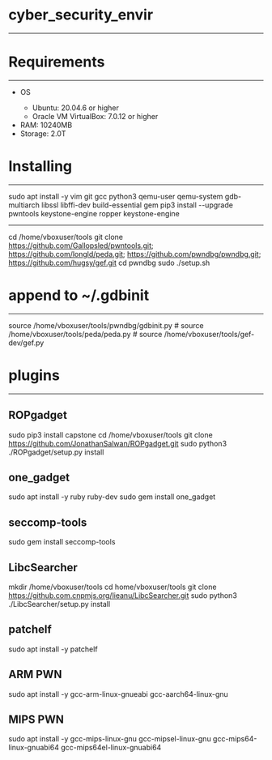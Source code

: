 # cyber_security_envir

___

# Requirements

___

<ul>
<li>OS</li>
<ul>
<li> Ubuntu: 20.04.6 or higher</li>
<li> Oracle VM VirtualBox: 7.0.12 or higher</li>
</ul>
<li> RAM: 10240MB</li>
<li> Storage: 2.0T</li>
</ul>

# Installing

___

sudo apt install -y vim git gcc python3 qemu-user qemu-system gdb-multiarch libssl libffi-dev build-essential gem
pip3 install --upgrade pwntools keystone-engine ropper keystone-engine

___

cd /home/vboxuser/tools
git clone https://github.com/Gallopsled/pwntools.git; https://github.com/longld/peda.git; https://github.com/pwndbg/pwndbg.git; https://github.com/hugsy/gef.git
cd pwndbg
sudo ./setup.sh

# append to ~/.gdbinit

___

source /home/vboxuser/tools/pwndbg/gdbinit.py
\# source /home/vboxuser/tools/peda/peda.py
\# source /home/vboxuser/tools/gef-dev/gef.py

# plugins

___

## ROPgadget

sudo pip3 install capstone
cd /home/vboxuser/tools
git clone https://github.com/JonathanSalwan/ROPgadget.git
sudo python3 ./ROPgadget/setup.py install

## one_gadget

sudo apt install -y ruby ruby-dev
sudo gem install one_gadget

## seccomp-tools

sudo gem install seccomp-tools

## LibcSearcher

mkdir /home/vboxuser/tools
cd home/vboxuser/tools
git clone https://github.com.cnpmjs.org/lieanu/LibcSearcher.git
sudo python3 ./LibcSearcher/setup.py install

## patchelf

sudo apt install -y patchelf

## ARM PWN

sudo apt install -y gcc-arm-linux-gnueabi gcc-aarch64-linux-gnu

## MIPS PWN

sudo apt install -y gcc-mips-linux-gnu gcc-mipsel-linux-gnu gcc-mips64-linux-gnuabi64 gcc-mips64el-linux-gnuabi64